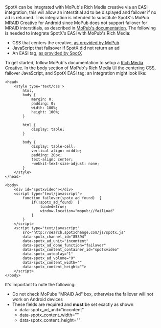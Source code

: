 SpotX can be integrated with MoPub's Rich Media creative via an EASI integration; this will allow an interstitial ad to be displayed and failover if no ad is returned.  This integration is intended to substitute SpotX's MoPub MRAID Creative for Android since MoPub does not support failover for MRAID interstitials, as described in [MoPub's documentation](http://dev.twitter.com/mopub/network-mediation/custom-network-best-practices). The following is needed to integrate SpotX's EASI with MoPub's Rich Media:

* CSS that centers the creative, [as provided by MoPub](http://dev.twitter.com/mopub-demand/creative-and-ad-formats/ad-markup-and-creative-best-practices)
* JavaScript that failsover if SpotX did not return an ad
* An EASI tag, [as provided by SpotX](https://www.spotxchange.com/tag-generator/)

To get started, follow MoPub's documentation to setup a [Rich Media Creative](https://dev.twitter.com/mopub/ui/rich-media-creative). In the body section of MoPub's Rich Media UI the centering CSS, failover JavaScript, and SpotX EASI tag; an Integration might look like: 

```
<head>
    <style type='text/css'>
        html,
        body {
            margin: 0;
            padding: 0;
            width: 100%;
            height: 100%;
        }

        html {
            display: table;
        }

        body {
            display: table-cell;
            vertical-align: middle;
            padding: 20px;
            text-align: center;
            -webkit-text-size-adjust: none;
        }
    </style>
</head>

<body>
    <div id="spotxvideo"></div>
    <script type="text/javascript">
	    function failover(spotx_ad_found)  {
	        if(!spotx_ad_found)  {
	            loaded=true; 
	            window.location="mopub://failLoad"
	        }
	    }
    </script>
    <script type="text/javascript" 
    	src="http://search.spotxchange.com/js/spotx.js" 
    	data-spotx_channel_id="85394" 
    	data-spotx_ad_unit="incontent" 
    	data-spotx_ad_done_function="failover" 
    	data-spotx_content_container_id="spotxvideo" 
    	data-spotx_autoplay="1" 
    	data-spotx_ad_volume="0" 
    	data-spotx_content_width="" 
    	data-spotx_content_height="">
	</script>
</body>
```

It's important to note the following:

* Do not check MoPubs "MRAID Ad" box, otherwise the failover will not work on Android devices
* These fields are required and **must** be set exactly as shown:
    * data-spotx_ad_unit="incontent"
    * data-spotx_content_width=""
    * data-spotx_content_height=""

